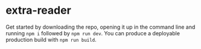 # extra-reader
 
Get started by downloading the repo, opening it up in the command line and running `npm i` followed by `npm run dev`. You can produce a deployable production build with `npm run build`.
